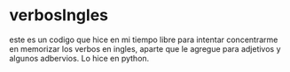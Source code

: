 # verbosIngles
este es un codigo que hice en mi tiempo libre para intentar concentrarme en memorizar los verbos en ingles, aparte que le agregue para adjetivos y algunos adbervios.
Lo hice en python.
